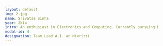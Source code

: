 ```yaml
---
layout: default
img: 2.jpg
name: Srivatsa Sinha
year: 2k14
intro: An enthusiast in Electronics and Computing. Currently pursuing BE in Electronics and Communication at BIT Mesra with a future goal of developing and delivering customer service Computing sector. My area of interest lies in Deep Learning, Statistical Modelling and Artificial General Intelligence
modal-id: 4
designation: Team Lead A.I. at Nivritti
---
```

